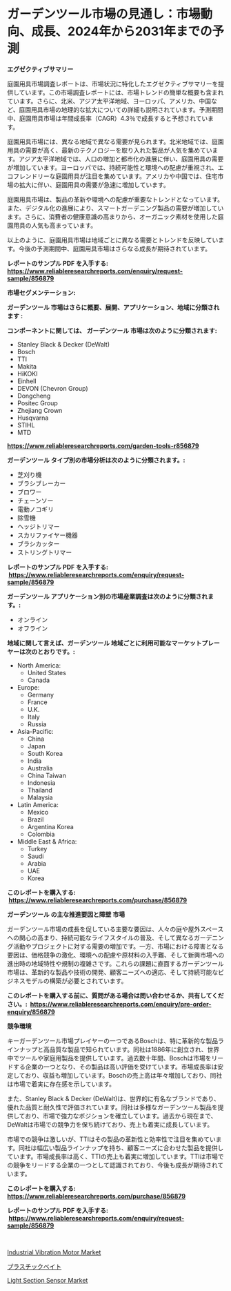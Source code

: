 <p><h1>ガーデンツール市場の見通し：市場動向、成長、2024年から2031年までの予測</h1></p><p><strong>エグゼクティブサマリー</strong></p>
<p><p>庭園用具市場調査レポートは、市場状況に特化したエグゼクティブサマリーを提供しています。この市場調査レポートには、市場トレンドの簡単な概要も含まれています。さらに、北米、アジア太平洋地域、ヨーロッパ、アメリカ、中国など、庭園用具市場の地理的な拡大についての詳細も説明されています。予測期間中、庭園用具市場は年間成長率（CAGR）4.3％で成長すると予想されています。</p><p>庭園用具市場には、異なる地域で異なる需要が見られます。北米地域では、庭園用具の需要が高く、最新のテクノロジーを取り入れた製品が人気を集めています。アジア太平洋地域では、人口の増加と都市化の進展に伴い、庭園用具の需要が増加しています。ヨーロッパでは、持続可能性と環境への配慮が重視され、エコフレンドリーな庭園用具が注目を集めています。アメリカや中国では、住宅市場の拡大に伴い、庭園用具の需要が急速に増加しています。</p><p>庭園用具市場は、製品の革新や環境への配慮が重要なトレンドとなっています。また、デジタル化の進展により、スマートガーデニング製品の需要が増加しています。さらに、消費者の健康意識の高まりから、オーガニック素材を使用した庭園用具の人気も高まっています。</p><p>以上のように、庭園用具市場は地域ごとに異なる需要とトレンドを反映しています。今後の予測期間中、庭園用具市場はさらなる成長が期待されています。</p></p>
<p><strong>レポートのサンプル PDF を入手する: <a href="https://www.reliableresearchreports.com/enquiry/request-sample/856879">https://www.reliableresearchreports.com/enquiry/request-sample/856879</a></strong></p>
<p><strong>市場セグメンテーション:</strong></p>
<p><strong> ガーデンツール 市場はさらに概要、展開、アプリケーション、地域に分類されます :</strong></p>
<p><strong>コンポーネントに関しては、 ガーデンツール 市場は次のように分類されます: &nbsp;</strong></p>
<p><ul><li>Stanley Black & Decker (DeWalt)</li><li>Bosch</li><li>TTI</li><li>Makita</li><li>HiKOKI</li><li>Einhell</li><li>DEVON (Chevron Group)</li><li>Dongcheng</li><li>Positec Group</li><li>Zhejiang Crown</li><li>Husqvarna</li><li>STIHL</li><li>MTD</li></ul></p>
<p><strong><a href="https://www.reliableresearchreports.com/garden-tools-r856879">https://www.reliableresearchreports.com/garden-tools-r856879</a></strong></p>
<p><strong> ガーデンツール タイプ別の市場分析は次のように分類されます。:</strong></p>
<p><ul><li>芝刈り機</li><li>ブラシブレーカー</li><li>ブロワー</li><li>チェーンソー</li><li>電動ノコギリ</li><li>除雪機</li><li>ヘッジトリマー</li><li>スカリファイヤー機器</li><li>ブラシカッター</li><li>ストリングトリマー</li></ul></p>
<p><strong>レポートのサンプル PDF を入手する: &nbsp;<a href="https://www.reliableresearchreports.com/enquiry/request-sample/856879">https://www.reliableresearchreports.com/enquiry/request-sample/856879</a></strong></p>
<p><strong> ガーデンツール アプリケーション別の市場産業調査は次のように分類されます。:</strong></p>
<p><ul><li>オンライン</li><li>オフライン</li></ul></p>
<p><strong>地域に関して言えば、ガーデンツール 地域ごとに利用可能なマーケットプレーヤーは次のとおりです。:</strong></p>
<p><ul>
    <li>
        North America:
        <ul>
            <li>United States</li>
            <li>Canada</li>
        </ul>
    </li>
    <li>
        Europe:
        <ul>
            <li>Germany</li>
            <li>France</li>
            <li>U.K.</li>
            <li>Italy</li>
            <li>Russia</li>
        </ul>
    </li>
    <li>
        Asia-Pacific:
        <ul>
            <li>China</li>
            <li>Japan</li>
            <li>South Korea</li>
            <li>India</li>
            <li>Australia</li>
            <li>China Taiwan</li>
            <li>Indonesia</li>
            <li>Thailand</li>
            <li>Malaysia</li>
        </ul>
    </li>
    <li>
        Latin America:
        <ul>
            <li>Mexico</li>
            <li>Brazil</li>
            <li>Argentina Korea</li>
            <li>Colombia</li>
        </ul>
    </li>
    <li>
        Middle East & Africa:
        <ul>
            <li>Turkey</li>
            <li>Saudi</li>
            <li>Arabia</li>
            <li>UAE</li>
            <li>Korea</li>
        </ul>
    </li>
    </ul></p>
<p><strong>このレポートを購入する: &nbsp;<a href="https://www.reliableresearchreports.com/purchase/856879">https://www.reliableresearchreports.com/purchase/856879</a></strong></p>
<p><strong>ガーデンツール の主な推進要因と障壁 市場</strong></p>
<p><p>ガーデンツール市場の成長を促している主要な要因は、人々の庭や屋外スペースへの関心の高まり、持続可能なライフスタイルの普及、そして異なるガーデニング活動やプロジェクトに対する需要の増加です。一方、市場における障害となる要因は、価格競争の激化、環境への配慮や原材料の入手難、そして新興市場への進出時の地域特性や規制の複雑さです。これらの課題に直面するガーデンツール市場は、革新的な製品や技術の開発、顧客ニーズへの適応、そして持続可能なビジネスモデルの構築が必要とされています。</p></p>
<p><strong>このレポートを購入する前に、質問がある場合は問い合わせるか、共有してください。:&nbsp; <a href="https://www.reliableresearchreports.com/enquiry/pre-order-enquiry/856879">https://www.reliableresearchreports.com/enquiry/pre-order-enquiry/856879</a></strong></p>
<p><strong>競争環境</strong></p>
<p><p>キーガーデンツール市場プレイヤーの一つであるBoschは、特に革新的な製品ラインナップと高品質な製品で知られています。同社は1886年に創立され、世界中でツールや家庭用製品を提供しています。過去数十年間、Boschは市場をリードする企業の一つとなり、その製品は高い評価を受けています。市場成長率は安定しており、収益も増加しています。Boschの売上高は年々増加しており、同社は市場で着実に存在感を示しています。</p><p>また、Stanley Black & Decker (DeWalt)は、世界的に有名なブランドであり、優れた品質と耐久性で評価されています。同社は多様なガーデンツール製品を提供しており、市場で強力なポジションを確立しています。過去から現在まで、DeWaltは市場での競争力を保ち続けており、売上も着実に成長しています。</p><p>市場での競争は激しいが、TTIはその製品の革新性と効率性で注目を集めています。同社は幅広い製品ラインナップを持ち、顧客ニーズに合わせた製品を提供しています。市場成長率は高く、TTIの売上も着実に増加しています。TTIは市場での競争をリードする企業の一つとして認識されており、今後も成長が期待されています。</p></p>
<p><strong>このレポートを購入する: &nbsp; <a href="https://www.reliableresearchreports.com/purchase/856879">https://www.reliableresearchreports.com/purchase/856879</a></strong></p>
<p><strong>レポートのサンプル PDF を入手する: &nbsp;<a href="https://www.reliableresearchreports.com/enquiry/request-sample/856879">https://www.reliableresearchreports.com/enquiry/request-sample/856879</a></strong><strong></strong></p>
<p>&nbsp;</p>
<p><p><a href="https://github.com/mbisetmhermsr/Market-Research-Report-List-2/blob/main/industrial-vibration-motor-market.md">Industrial Vibration Motor Market</a></p><p><a href="https://github.com/RodHoppe07/Market-Research-Report-List-1/blob/main/925998827255.md">プラスチックベイト</a></p><p><a href="https://carnation-joke-41f.notion.site/Light-Section-Sensor-Market-Report-Reveals-the-Latest-Trends-And-Growth-Opportunities-of-this-Market-c9c9c6463d474ffb86db65a90ab983d4">Light Section Sensor Market</a></p></p>